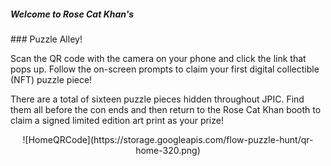 ##### Welcome to Rose Cat Khan's
<span align="center">### Puzzle Alley!</span>

Scan the QR code with the camera on your phone and click the link that pops up. Follow the on-screen prompts to claim your first digital collectible (NFT)  puzzle piece!

There are a total of sixteen puzzle pieces hidden throughout JPIC.  Find them all before the con ends and then return to the Rose Cat Khan booth to claim a signed limited edition art print as your prize!
<br />

<div align="center">
![HomeQRCode](https://storage.googleapis.com/flow-puzzle-hunt/qr-home-320.png)
</div>